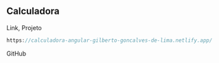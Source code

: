 ## Calculadora

Link, Projeto

```js
https://calculadora-angular-gilberto-goncalves-de-lima.netlify.app/
```

GitHub

```js

```
